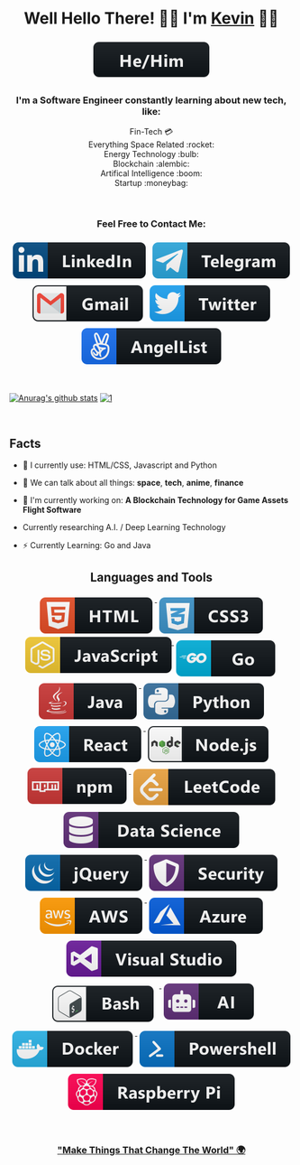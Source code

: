 <h1 align="center"> Well Hello There! 👋🏾 I'm <a href="https://k5tuck.com">Kevin</a> 🧔🏾</h1>

<p align="center"><tb><img src="svg/pronouns/hehim.svg" alt="he/him" style="vertical-align:top; margin:6px 4px"></tb></tr></p>

<h3 align="center">I'm a Software Engineer constantly learning about new tech, like:</h3>

<p align="center">
Fin-Tech 💳<br />
Everything Space Related :rocket: <br />
Energy Technology :bulb: <br />
Blockchain :alembic: <br />
Artifical Intelligence :boom: <br />
Startup :moneybag:
</p>
<br/>

<h3 align="center">Feel Free to Contact Me:</h3>
<p align="center">
<a href="https://www.linkedin.com/in/ktuck18/"><tb><img src="svg/social/linkedin.svg" alt="linkedin" style="vertical-align:top; margin:6px 4px"></tb></tr></a>
<a href ="https://t.me/k5tuck"><tb><img src="svg/social/telegram.svg" alt="telegram" style="vertical-align:top; margin:6px 4px"></tb></tr></a>
<a href ="mailto:kevin.tucker19@gmail.com"><tb><img src="svg/social/gmail.svg" alt="" style="vertical-align:top; margin:6px 4px"></tb></tr></a> 
<!-- </p> -->
<!-- <p align="center"> -->
<a href="https://twitter.com/k5tuck"><tb><img src="svg/social/twitter.svg" alt="twitter" style="vertical-align:top; margin:6px 4px"></tb></tr></a>
<a href="https://angel.co/u/k5tuck"><tb><img src="svg/social/angellist.svg" alt="angellist" style="vertical-align:top; margin:6px 4px"></tb></tr></a>
</p>

<br>

[![Anurag's github stats](https://github-readme-stats.vercel.app/api?username=k5tuck&hide=prs&count_private=true&show_icons=true&theme=onedark)](https://github.com/anuraghazra/github-readme-stats) [![1](https://github-readme-stats.vercel.app/api/top-langs/?username=k5tuck&layout=compact&langs_count=8&theme=onedark)](https://github.com/anuraghazra/github-readme-stats)

<br>

## Facts

- 🌱 I currently use: HTML/CSS, Javascript and Python
- 💬 We can talk about all things: **space**, **tech**, **anime**, **finance**
- 🔭 I'm currently working on:
  **A Blockchain Technology for Game Assets**
  **Flight Software**

- Currently researching A.I. / Deep Learning Technology
- ⚡️ Currently Learning: Go and Java

### <h2 align="center"> Languages and Tools </h2>

<p align="center">
<tb><a href=#><img src="./svg/dev/languages/html.svg" alt="html" style="vertical-align:top; margin:6px 4px"></tb>
<img src="./svg/dev/languages/css3.svg" alt="css3" style="vertical-align:top; margin:6px 4px"></tb>
<tr><tb><img src="svg/dev/languages/js.svg" alt="js" style="vertical-align:top; margin:p6x 4px"></tb>
<tb><img src="svg/dev/languages/go.svg" alt="go" style="vertical-align:top; margin:6px 4px"></tb>
<tb><img src="svg/dev/languages/java.svg" alt="java" style="vertical-align:top; margin:6px 4px"></tb>
<tb><img src="svg/dev/languages/python.svg" alt="python" style="vertical-align:top; margin:6px 4px"></tb>
<tr><tb><img src="svg/dev/frameworks/react.svg" alt="react" style="vertical-align:top; margin:6px 4px"></tb>
<tb><img src="svg/dev/frameworks/nodejs.svg" alt="nodejs" sanitize=1 style="vertical-align:top; margin:6px 4px"></tb>
<tr><tb><img src="svg/dev/services/npm.svg" alt="npm" style="vertical-align:top; margin:4px"></tb>
<tb><img src="svg/dev/services/leetcode.svg" alt="leetcode" style="vertical-align:top; margin:6px 4px"></tb></tr>
<tr><tb><img src="svg/dev/misc/datascience.svg" alt="datascience" style="vertical-align:top; margin:6px 4px"></tb>
<tb><img src="svg/dev/frameworks/jquery.svg" alt="jquery" style="vertical-align:top; margin:6px 4px"></tb>
<tb><img src="svg/dev/misc/security.svg" alt="security" style="vertical-align:top; margin:6px 4px"></tb>
<tb><img src="svg/dev/services/aws.svg" alt="aws" style="vertical-align:top; margin:6px 4px"></tb></tr>
<tb><img src="svg/dev/services/azure.svg" alt="azure" style="vertical-align:top; margin:6px 4px"></tb>
<tb><img src="svg/dev/tools/visualstudio.svg" alt="visualstudio" style="vertical-align:top; margin:6px 4px"></tb>
<tb><img src="svg/dev/tools/bash.svg" alt="bash" style="vertical-align:top; margin:10px"></tb>
<tb><img src="svg/dev/misc/ai.svg" alt="ai" style="vertical-align:top; margin:6px 4px"></tb>
<tb><img src="svg/dev/tools/docker.svg" alt="docker" style="vertical-align:top; margin:6px 4px"></tb>
<tb><img src="svg/dev/tools/powershell.svg" alt="powershell" style="vertical-align:top; margin:6px 4px"></tb></tr>
<tb><img src="svg/devices/raspberrypi.svg" alt="raspberrypi" style="vertical-align:top; margin:6px 4px"></tb></tr>
</p>
<br> 
<h3 align="center">"Make Things That Change The World" 🌍</h3>
